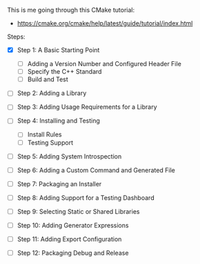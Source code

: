 This is me going through this CMake tutorial:

- https://cmake.org/cmake/help/latest/guide/tutorial/index.html

Steps:

- [x] Step 1: A Basic Starting Point
  - [ ] Adding a Version Number and Configured Header File
  - [ ] Specify the C++ Standard
  - [ ] Build and Test
- [ ] Step 2: Adding a Library
- [ ] Step 3: Adding Usage Requirements for a Library
- [ ] Step 4: Installing and Testing
  - [ ] Install Rules
  - [ ] Testing Support
- [ ] Step 5: Adding System Introspection
- [ ] Step 6: Adding a Custom Command and Generated File
- [ ] Step 7: Packaging an Installer
- [ ] Step 8: Adding Support for a Testing Dashboard
- [ ] Step 9: Selecting Static or Shared Libraries
- [ ] Step 10: Adding Generator Expressions
- [ ] Step 11: Adding Export Configuration
- [ ] Step 12: Packaging Debug and Release

